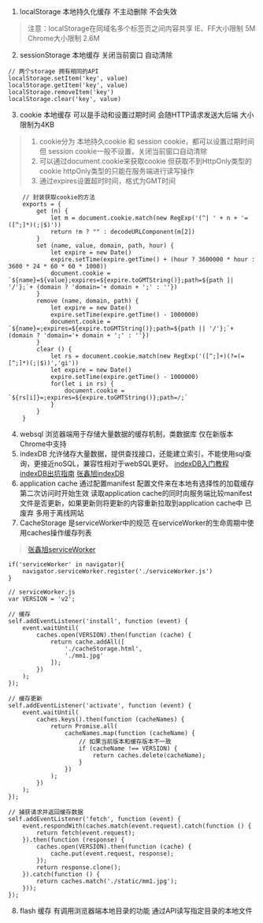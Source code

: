 1. localStorage 本地持久化缓存 不主动删除 不会失效
>   注意：localStorage在同域名多个标签页之间内容共享 IE、FF大小限制 5M  Chrome大小限制 2.6M
2. sessionStorage 本地缓存 关闭当前窗口 自动清除
```
// 两个storage 拥有相同的API
localStorage.setItem('key', value)
localStorage.getItem('key', value)
localStorage.removeItem('key')
localStorage.clear('key', value)
```
3. cookie  本地缓存 可以是手动和设置过期时间 会随HTTP请求发送大后端 大小限制为4KB
>   1. cookie分为 本地持久cookie 和 session cookie，都可以设置过期时间 但 session cookie一般不设置，关闭当前窗口自动清除
>   2. 可以通过document.cookie来获取cookie 但获取不到HttpOnly类型的cookie httpOnly类型的只能在服务端进行读写操作
>   3. 通过expires设置超时时间，格式为GMT时间

```
    // 封装获取cookie的方法
    exports = {
        get (n) {
            let m = document.cookie.match(new RegExp('(^| ' + n + '=([^;]*)(;|$)')) 
            return !m ? "" : decodeURLComponent(m[2])
        }
        set (name, value, domain, path, hour) {
            let expire = new Date()
            expire.setTime(expire.getTime() + (hour ? 3600000 * hour : 3600 * 24 * 60 * 60 * 1000))
            document.cookie = `${name}=${value};expires=${expire.toGMTString()};path=${path || '/'};`+ (domain ? 'domain='+ domain + ';' : ''})
        }
        remove (name, domain, path) {
            let expire = new Date()
            expire.setTime(expire.getTime() - 1000000)
            document.cookie = `${name}=;expires=${expire.toGMTString()};path=${path || '/'};`+ (domain ? 'domain='+ domain + ';' : ''})
        }
        clear () {
            let rs = document.cookie.match(new RegExp('([^;]+)(?=(=[^;]*)(;|$))','gi'))
            let expire = new Date()
            expire.setTime(expire.getTime() - 1000000)
            for(let i in rs) {
                document.cookie = `${rs[i]}=;expires=${expire.toGMTString()};path=/;`
            }
        }
    }
```
4. websql 浏览器端用于存储大量数据的缓存机制，类数据库  仅在新版本Chrome中支持
5. indexDB  允许储存大量数据，提供查找接口，还能建立索引，不能使用sql查询，更接近noSQL，兼容性相对于webSQL更好。
  [indexDB入门教程](https://www.ruanyifeng.com/blog/2018/07/indexeddb.html)
  [indexDB出坑指南](https://segmentfault.com/a/1190000006924681?utm_source=tag-newest)
  [张鑫旭indexDB](https://www.zhangxinxu.com/wordpress/2017/07/html5-indexeddb-js-example/)
6. application cache 通过配置manifest 配置文件来在本地有选择性的加载缓存 第二次访问时开始生效 读取application cache的同时向服务端比较manifest文件是否更新，如果更新则将更新的内容重新拉取到application cache中 已废弃 多用于离线网站
7. CacheStorage 是serviceWorker中的规范 在serviceWorker的生命周期中使用caches操作缓存列表
>  [张鑫旭serviceWorker](https://www.zhangxinxu.com/wordpress/2017/07/service-worker-cachestorage-offline-develop)
    
```
if('serviceWorker' in navigator){
    navigator.serviceWorker.register('./serviceWorker.js')
}

// serviceWorker.js
var VERSION = 'v2';

// 缓存
self.addEventListener('install', function (event) {
    event.waitUntil(
        caches.open(VERSION).then(function (cache) {
            return cache.addAll([
                './cacheStorage.html',
                './mm1.jpg'
            ]);
        })
    );
});

// 缓存更新
self.addEventListener('activate', function (event) {
    event.waitUntil(
        caches.keys().then(function (cacheNames) {
            return Promise.all(
                cacheNames.map(function (cacheName) {
                    // 如果当前版本和缓存版本不一致
                    if (cacheName !== VERSION) {
                        return caches.delete(cacheName);
                    }
                })
            );
        })
    );
});

// 捕获请求并返回缓存数据
self.addEventListener('fetch', function (event) {
    event.respondWith(caches.match(event.request).catch(function () {
        return fetch(event.request);
    }).then(function (response) {
        caches.open(VERSION).then(function (cache) {
            cache.put(event.request, response);
        });
        return response.clone();
    }).catch(function () {
        return caches.match('./static/mm1.jpg');
    }));
});

```
8. flash 缓存 有调用浏览器端本地目录的功能 通过API读写指定目录的本地文件
   
